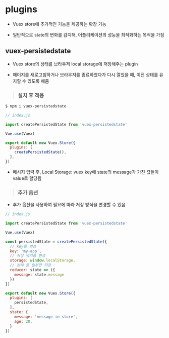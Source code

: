 # plugins

- Vuex store에 추가적인 기능을 제공하는 확장 기능

- 일반적으로 state의 변화를 감지해, 어플리케이션의 성능을 최적화하는 목적을 가짐

## vuex-persistedstate

- Vuex store의 상태를 브라우저 local storage에 저장해주는 plugin

- 페이지를 새로고침하거나 브라우저를 종료하였다가 다시 열었을 때, 이전 상태를 유지할 수 있도록 해줌

> ### 설치 후 적용

```bash
$ npm i vuex-persistedstate
```

```js
// index.js

import createPersistedState from 'vuex-persistedstate'

Vue.use(Vuex)

export default new Vuex.Store({
  plugins: [
    createPersistedState(),
  ],
})
```

- 메시지 입력 후, Local Storage: vuex key에 state의 message가 가진 값들이 value로 할당됨

> ### 추가 옵션

- 추가 옵션을 사용하여 필요에 따라 저장 방식을 변경할 수 있음

```js
// index.js

import createPersistedState from 'vuex-persistedstate'

Vue.use(Vuex)

const persistedState = createPersistedState({
  // key를 변경
  key: 'my-app',
  // 저장 위치를 변경
  storage: window.localStorage,
  // 상태 중 일부만 저장
  reducer: state => ({
    message: state.message
  })
})

export default new Vuex.Store({
  plugins: [
    persistedState,
  ],
  state: {
    message: 'message in store',
    age: 20,
  }
})
```